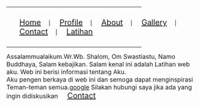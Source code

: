 <title>Menu List</title>

<body>
    <hr color="blue" width="70%" size="5" align="left">
    <nav>
        <ul style="padding: 14px;">
            <li style="list-style: none; display: inline;"><a href="latihanHome.html" style="font-size: 20px ; padding: 14px 20px">Home</a></li>|
            <li style="list-style: none; display: inline;"><a href="latihanProfile.html" style="font-size: 20px ; padding: 14px 20px">Profile</a></li>|
            <li style="list-style: none; display: inline;"><a href="latihanABout.html" style="font-size: 20px ; padding: 14px 20px">About</a></li>|
            <li style="list-style: none; display: inline;"><a href="latihanGallerty.html" style="font-size: 20px ; padding: 14px 20px">Gallery</a></li>|
            <li style="list-style: none; display: inline;"><a href="latihanContact.html" style="font-size: 20px ; padding: 14px 20px">Contact</a></li>|
             <li style="list-style: none; display: inline;"><a href="Latihan.html" style="font-size: 20px ; padding: 14px 20px">Latihan</a></li>
        </ul>
    </nav>
    <hr color="blue" width="70%" size="5" align="left">    <p>
        <font size=3>Assalammualaikum.Wr.Wb.
        Shalom, Om Swastiastu, Namo Buddhaya, Salam kebajikan. Salam kenal ini adalah Latihan web aku. Web ini berisi informasi tentang Aku. <br> Aku pengen berkaya di web ini dan semoga dapat menginspirasi Teman-teman semua.<a href="http://www.google.com">google</a>
        Silakan hubungi saya jika ada yang ingin didiskusikan <a href="latihanContact.html" style="font-size: 20px ; padding: 14px 20px">Contact</a></li>
        </font>
    </p>
